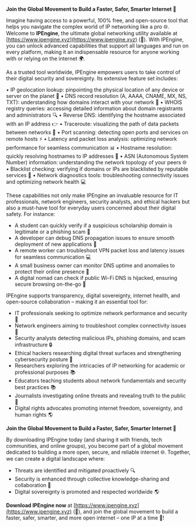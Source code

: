 **Join the Global Movement to Build a Faster, Safer, Smarter Internet 🚀**

Imagine having access to a powerful, 100% free, and open-source tool that helps you navigate the complex world of IP networking like a pro 🌐. Welcome to **IPEngine**, the ultimate global networking utility available at [https://www.ipengine.xyz](https://www.ipengine.xyz) (📡). With IPEngine, you can unlock advanced capabilities that support all languages and run on every platform, making it an indispensable resource for anyone working with or relying on the internet 🌍.

As a trusted tool worldwide, IPEngine empowers users to take control of their digital security and sovereignty. Its extensive feature set includes:

• IP geolocation lookup: pinpointing the physical location of any device or server on the planet 🔎
• DNS record resolution (A, AAAA, CNAME, MX, NS, TXT): understanding how domains interact with your network 📡
• WHOIS registry queries: accessing detailed information about domain registrants and administrators 🔍
• Reverse DNS: identifying the hostname associated with an IP address 👉
• Traceroute: visualizing the path of data packets between networks 📍
• Port scanning: detecting open ports and services on remote hosts ⚡️
• Latency and packet loss analysis: optimizing network performance for seamless communication 📊
• Hostname resolution: quickly resolving hostnames to IP addresses 👀
• ASN (Autonomous System Number) information: understanding the network topology of your peers 🌐
• Blacklist checking: verifying if domains or IPs are blacklisted by reputable services 🔴
• Network diagnostics tools: troubleshooting connectivity issues and optimizing network health 💻

These capabilities not only make IPEngine an invaluable resource for IT professionals, network engineers, security analysts, and ethical hackers but also a must-have tool for everyday users concerned about their digital safety. For instance:

* A student can quickly verify if a suspicious scholarship domain is legitimate or a phishing scam 🚫
* A developer can debug DNS propagation issues to ensure smooth deployment of new applications 🔩
* A remote worker can troubleshoot VPN packet loss and latency issues for seamless communication 💻
* A small business owner can monitor DNS uptime and anomalies to protect their online presence 👀
* A digital nomad can check if public Wi-Fi DNS is hijacked, ensuring secure browsing on-the-go 🚗

IPEngine supports transparency, digital sovereignty, internet health, and open-source collaboration – making it an essential tool for:

* IT professionals seeking to optimize network performance and security 🔩
* Network engineers aiming to troubleshoot complex connectivity issues 📍
* Security analysts detecting malicious IPs, phishing domains, and scam infrastructure 🔒
* Ethical hackers researching digital threat surfaces and strengthening cybersecurity posture 🔗
* Researchers exploring the intricacies of IP networking for academic or professional purposes 📚
* Educators teaching students about network fundamentals and security best practices 📚
* Journalists investigating online threats and revealing truth to the public 📰
* Digital rights advocates promoting internet freedom, sovereignty, and human rights 🌎

**Join the Global Movement to Build a Faster, Safer, Smarter Internet 🔗**

By downloading IPEngine today (and sharing it with friends, tech communities, and online groups), you become part of a global movement dedicated to building a more open, secure, and reliable internet 🌐. Together, we can create a digital landscape where:

* Threats are identified and mitigated proactively 🔍
* Security is enhanced through collective knowledge-sharing and collaboration 🔗
* Digital sovereignty is promoted and respected worldwide 🌎

**Download IPEngine now** at [https://www.ipengine.xyz](https://www.ipengine.xyz) (📡), and join the global movement to build a faster, safer, smarter, and more open internet – one IP at a time 🔗!